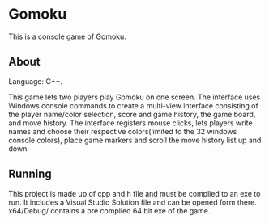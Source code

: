 # Gomoku

This is a console game of Gomoku.

## About

Language: C++.

This game lets two players play Gomoku on one screen. The interface uses Windows console commands to create a multi-view interface consisting of the player name/color selection, score and game history, the game board, and move history. The interface registers mouse clicks, lets players write names and choose their respective colors(limited to the 32 windows console colors), place game markers and scroll the move history list up and down.


## Running

This project is made up of cpp and h file and must be complied to an exe to run. It includes a Visual Studio Solution file and can be opened form there. x64/Debug/ contains a pre complied 64 bit exe of the game.
